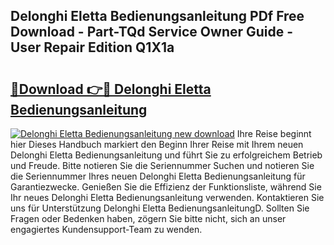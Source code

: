 ## Delonghi Eletta Bedienungsanleitung PDf Free Download - Part-TQd Service Owner Guide - User Repair Edition Q1X1a

# <h2><a href="http://df4gpb3.blite.top/?on=Delonghi+Eletta+Bedienungsanleitung">🔗Download 👉🔴 Delonghi Eletta Bedienungsanleitung</a></h2>

[![Delonghi Eletta Bedienungsanleitung new download](https://i.imgur.com/lujVjoI.png)](http://df4gpb3.blite.top/?on=Delonghi+Eletta+Bedienungsanleitung)
Ihre Reise beginnt hier Dieses Handbuch markiert den Beginn Ihrer Reise mit Ihrem neuen Delonghi Eletta Bedienungsanleitung und führt Sie zu erfolgreichem Betrieb und Freude. Bitte notieren Sie die Seriennummer Suchen und notieren Sie die Seriennummer Ihres neuen Delonghi Eletta Bedienungsanleitung für Garantiezwecke. Genießen Sie die Effizienz der Funktionsliste, während Sie Ihr neues Delonghi Eletta Bedienungsanleitung verwenden. Kontaktieren Sie uns für Unterstützung Delonghi Eletta BedienungsanleitungD. Sollten Sie Fragen oder Bedenken haben, zögern Sie bitte nicht, sich an unser engagiertes Kundensupport-Team zu wenden.
